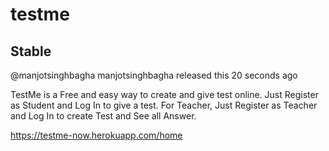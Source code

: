 # testme

## Stable

@manjotsinghbagha manjotsinghbagha released this 20 seconds ago

TestMe is a Free and easy way to create and give test online.
Just Register as Student and Log In to give a test.
For Teacher, Just Register as Teacher and Log In to create Test and See all Answer.

https://testme-now.herokuapp.com/home
